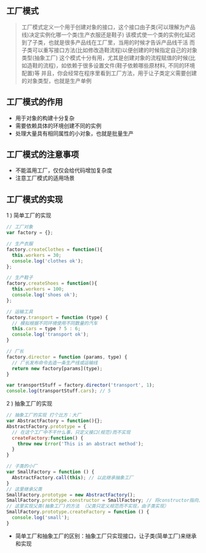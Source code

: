 ## 工厂模式

> 工厂模式定义一个用于创建对象的接口，这个接口由子类(可以理解为产品线)决定实例化哪一个类(生产衣服还是鞋子)
> 该模式使一个类的实例化延迟到了子类，也就是很多产品线在工厂里，当用的时候才告诉产品线干活
> 而子类可以重写接口方法(比如修改造鞋流程)以便创建的时候指定自己的对象类型(抽象工厂)
> 这个模式十分有用，尤其是创建对象的流程赋值的时候(比如造鞋的流程)，如依赖于很多设置文件(鞋子依赖哪些原材料, 不同的环境配置)等
> 并且，你会经常在程序里看到工厂方法，用于让子类定义需要创建的对象类型，也就是生产单例

## 工厂模式的作用

- 用于对象的构建十分复杂
- 需要依赖具体的环境创建不同的实例
- 处理大量具有相同属性的小对象，也就是批量生产

## 工厂模式的注意事项

- 不能滥用工厂，仅仅会给代码增加复杂度
- 注意工厂模式的适用场景

## 工厂模式的实现

1 ) 简单工厂的实现

```javascript
// 工厂对象
var factory = {};

// 生产衣服
factory.createClothes = function(){
  this.workers = 30;
  console.log('clothes ok');
};

// 生产鞋子
factory.createShoes = function(){
  this.workers = 100;
  console.log('shoes ok');
};

// 运输工具
factory.transport = function (type) {
  // 模拟根据不同环境使用不同数量的汽车
  this.cars = type ? 5 : 6;
  console.log('transport ok');
}

// 厂长
factory.director = function (params, type) {
  // 厂长发布命令去造一条生产线或运输线
  return new factory[params](type);
}

var transportStuff = factory.director('transport', 1);
console.log(transportStuff.cars); // 5
```

2 ) 抽象工厂的实现

```javascript
// 抽象工厂的实现 打个比方：大厂
var AbstractFactory = function(){};
AbstractFactory.prototype = {
  // 在这个工厂中不干什么事，只定义接口(规范)而不实现    
  createFactory:function() {
    throw new Error('This is an abstract method');
  }
}

// 子类的小厂 
var SmallFactory = function () {
  AbstractFactory.call(this); // 以此继承抽象工厂
}
// 这里继承父类
SmallFactory.prototype = new AbstractFactory();
SmallFactory.prototype.constructor = SmallFactory; // 将constructor指向自身
// 这里实现父类(抽象工厂)的方法 （父类只定义规范而不实现，由子类实现）
SmallFactory.prototype.createFactory = function () {
  console.log('small');
}
```

- 简单工厂和抽象工厂的区别：抽象工厂只实现接口，让子类(简单工厂)来继承和实现